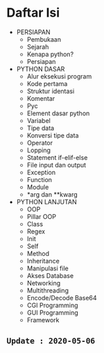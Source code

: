 # Daftar Isi

- PERSIAPAN
    * Pembukaan
    * Sejarah
    * Kenapa python?
    * Persiapan
- PYTHON DASAR
    * Alur eksekusi program
    * Kode pertama
    * Struktur identasi
    * Komentar 
    * Pyc
    * Element dasar python
    * Variabel 
    * Tipe data
    * Konversi tipe data
    * Operator
    * Lopping
    * Statement if-elif-else
    * File input dan output 
    * Exception
    * Function
    * Module 
    * *arg dan **kwarg
- PYTHON LANJUTAN
    * OOP
    * Pillar OOP
    * Class
    * Regex
    * Init
    * Self
    * Method 
    * Inheritance 
    * Manipulasi file
    * Akses Database
    * Networking
    * Multithreading
    * Encode/Decode Base64
    * CGI Programming
    * GUI Programming
    * Framework

`Update : 2020-05-06`
----
